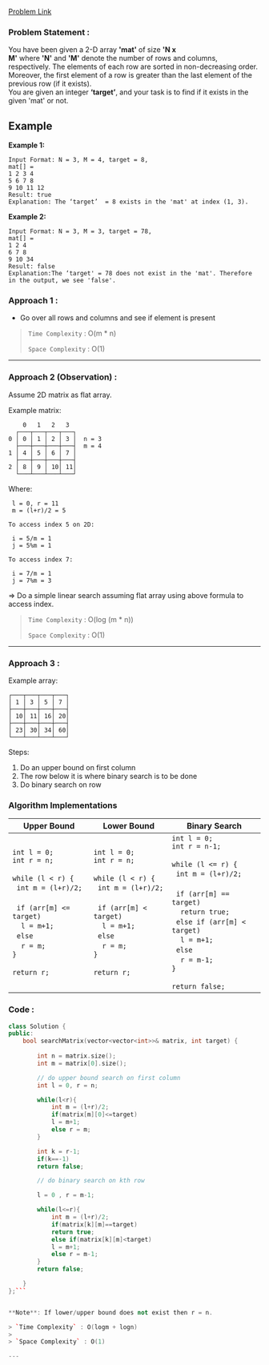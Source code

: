 
[Problem Link](https://leetcode.com/problems/search-a-2d-matrix/)

### Problem Statement : 
You have been given a 2-D array **'mat'** of size **'N x M'** where **'N'** and **'M'** denote the number of rows and columns, respectively. The elements of each row are sorted in non-decreasing order. Moreover, the first element of a row is greater than the last element of the previous row (if it exists). 
\
You are given an integer **‘target’**, and your task is to find if it exists in the given 'mat' or not.

## Example

**Example 1:**

```
Input Format: N = 3, M = 4, target = 8,
mat[] = 
1 2 3 4
5 6 7 8 
9 10 11 12
Result: true
Explanation: The ‘target’  = 8 exists in the 'mat' at index (1, 3).
```

**Example 2:**

```
Input Format: N = 3, M = 3, target = 78,
mat[] = 
1 2 4
6 7 8 
9 10 34
Result: false
Explanation:The ‘target' = 78 does not exist in the 'mat'. Therefore in the output, we see 'false'.
```


### Approach 1 :

- Go over all rows and columns and see if element is present

> `Time Complexity` : O(m * n)
> 
> `Space Complexity` : O(1)

---

###  Approach 2 (Observation) :

Assume 2D matrix as flat array.

Example matrix:

```
    0   1   2   3
  ┌───┬───┬───┬───┐
0 │ 0 │ 1 │ 2 │ 3 │  n = 3
  ├───┼───┼───┼───┤  m = 4
1 │ 4 │ 5 │ 6 │ 7 │
  ├───┼───┼───┼───┤
2 │ 8 │ 9 │ 10│ 11│
  └───┴───┴───┴───┘
```

Where:
```
 l = 0, r = 11
 m = (l+r)/2 = 5

To access index 5 on 2D:

 i = 5/m = 1
 j = 5%m = 1

To access index 7:

 i = 7/m = 1
 j = 7%m = 3
```


=> Do a simple linear search assuming flat array using above formula to access index.

> `Time Complexity` : O(log (m * n))
> 
> `Space Complexity` : O(1)

---

###  Approach 3 :

Example array:

```
┌───┬───┬───┬───┐
│ 1 │ 3 │ 5 │ 7 │
├───┼───┼───┼───┤
│ 10│ 11│ 16│ 20│
├───┼───┼───┼───┤
│ 23│ 30│ 34│ 60│
└───┴───┴───┴───┘
```

Steps:

1. Do an upper bound on first column
2. The row below it is where binary search is to be done
3. Do binary search on row

### Algorithm Implementations

| Upper Bound                                                                                                                                                                            | Lower Bound                                                                                                                                                                           | Binary Search                                                                                                                                                                                                                                          |
| -------------------------------------------------------------------------------------------------------------------------------------------------------------------------------------- | ------------------------------------------------------------------------------------------------------------------------------------------------------------------------------------- | ------------------------------------------------------------------------------------------------------------------------------------------------------------------------------------------------------------------------------------------------------ |
| `int l = 0;`<br>`int r = n;`<br><br>`while (l < r) {`<br>  `int m = (l+r)/2;`<br><br>  `if (arr[m] <= target)`<br>    `l = m+1;`<br>  `else`<br>    `r = m;`<br>`}`<br><br>`return r;` | `int l = 0;`<br>`int r = n;`<br><br>`while (l < r) {`<br>  `int m = (l+r)/2;`<br><br>  `if (arr[m] < target)`<br>    `l = m+1;`<br>  `else`<br>    `r = m;`<br>`}`<br><br>`return r;` | `int l = 0;`<br>`int r = n-1;`<br><br>`while (l <= r) {`<br>  `int m = (l+r)/2;`<br><br>  `if (arr[m] == target)`<br>    `return true;`<br>  `else if (arr[m] < target)`<br>    `l = m+1;`<br>  `else`<br>    `r = m-1;`<br>`}`<br><br>`return false;` |

### Code :

```cpp
class Solution {
public:
    bool searchMatrix(vector<vector<int>>& matrix, int target) {
        
        int n = matrix.size();
        int m = matrix[0].size();

        // do upper bound search on first column
        int l = 0, r = n;

        while(l<r){
            int m = (l+r)/2;
            if(matrix[m][0]<=target)
            l = m+1;
            else r = m;
        }

        int k = r-1;
        if(k==-1)
        return false;

        // do binary search on kth row

        l = 0 , r = m-1;

        while(l<=r){
            int m = (l+r)/2;
            if(matrix[k][m]==target)
            return true;
            else if(matrix[k][m]<target)
            l = m+1;
            else r = m-1;
        }
        return false;

    }
};```


**Note**: If lower/upper bound does not exist then r = n.

> `Time Complexity` : O(logm + logn)
> 
> `Space Complexity` : O(1)

---
